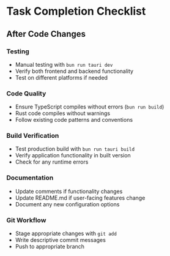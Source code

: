 # Task Completion Checklist

## After Code Changes

### Testing
- Manual testing with `bun run tauri dev`
- Verify both frontend and backend functionality
- Test on different platforms if needed

### Code Quality
- Ensure TypeScript compiles without errors (`bun run build`)
- Rust code compiles without warnings
- Follow existing code patterns and conventions

### Build Verification
- Test production build with `bun run tauri build`
- Verify application functionality in built version
- Check for any runtime errors

### Documentation
- Update comments if functionality changes
- Update README.md if user-facing features change
- Document any new configuration options

### Git Workflow
- Stage appropriate changes with `git add`
- Write descriptive commit messages
- Push to appropriate branch